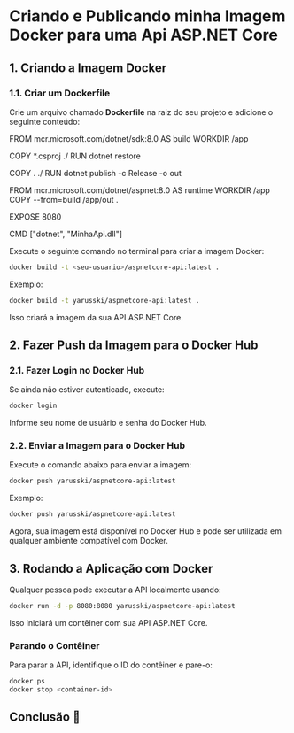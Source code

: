 # Criando e Publicando minha Imagem Docker para uma Api ASP.NET Core

## 1. Criando a Imagem Docker

### 1.1. Criar um Dockerfile
Crie um arquivo chamado **Dockerfile** na raiz do seu projeto e adicione o seguinte conteúdo:

FROM mcr.microsoft.com/dotnet/sdk:8.0 AS build
WORKDIR /app

COPY *.csproj ./
RUN dotnet restore

COPY . ./
RUN dotnet publish -c Release -o out

FROM mcr.microsoft.com/dotnet/aspnet:8.0 AS runtime
WORKDIR /app
COPY --from=build /app/out .

EXPOSE 8080

CMD ["dotnet", "MinhaApi.dll"]

Execute o seguinte comando no terminal para criar a imagem Docker:
```sh
docker build -t <seu-usuario>/aspnetcore-api:latest .
```
Exemplo:
```sh
docker build -t yarusski/aspnetcore-api:latest .
```
Isso criará a imagem da sua API ASP.NET Core.

## 2. Fazer Push da Imagem para o Docker Hub

### 2.1. Fazer Login no Docker Hub
Se ainda não estiver autenticado, execute:
```sh
docker login
```
Informe seu nome de usuário e senha do Docker Hub.

### 2.2. Enviar a Imagem para o Docker Hub

Execute o comando abaixo para enviar a imagem:
```sh
docker push yarusski/aspnetcore-api:latest
```
Exemplo:
```sh
docker push yarusski/aspnetcore-api:latest
```
Agora, sua imagem está disponível no Docker Hub e pode ser utilizada em qualquer ambiente compatível com Docker.

## 3. Rodando a Aplicação com Docker

Qualquer pessoa pode executar a API localmente usando:

```sh
docker run -d -p 8080:8080 yarusski/aspnetcore-api:latest
```

Isso iniciará um contêiner com sua API ASP.NET Core.

### Parando o Contêiner
Para parar a API, identifique o ID do contêiner e pare-o:

```sh
docker ps  
docker stop <container-id>
```

## Conclusão 🚀


